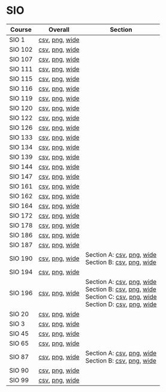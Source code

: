 # SIO

| Course | Overall | Section |
| ------ | ------- | ------- |
| SIO 1 | [csv](https://github.com/UCSD-Historical-Enrollment-Data/2023Winter/blob/main/overall/SIO%201.csv), [png](https://raw.githubusercontent.com/UCSD-Historical-Enrollment-Data/2023Winter/main/plot_overall/SIO%201.png), [wide](https://raw.githubusercontent.com/UCSD-Historical-Enrollment-Data/2023Winter/main/plot_overall_wide/SIO%201.png) |  |
| SIO 102 | [csv](https://github.com/UCSD-Historical-Enrollment-Data/2023Winter/blob/main/overall/SIO%20102.csv), [png](https://raw.githubusercontent.com/UCSD-Historical-Enrollment-Data/2023Winter/main/plot_overall/SIO%20102.png), [wide](https://raw.githubusercontent.com/UCSD-Historical-Enrollment-Data/2023Winter/main/plot_overall_wide/SIO%20102.png) |  |
| SIO 107 | [csv](https://github.com/UCSD-Historical-Enrollment-Data/2023Winter/blob/main/overall/SIO%20107.csv), [png](https://raw.githubusercontent.com/UCSD-Historical-Enrollment-Data/2023Winter/main/plot_overall/SIO%20107.png), [wide](https://raw.githubusercontent.com/UCSD-Historical-Enrollment-Data/2023Winter/main/plot_overall_wide/SIO%20107.png) |  |
| SIO 111 | [csv](https://github.com/UCSD-Historical-Enrollment-Data/2023Winter/blob/main/overall/SIO%20111.csv), [png](https://raw.githubusercontent.com/UCSD-Historical-Enrollment-Data/2023Winter/main/plot_overall/SIO%20111.png), [wide](https://raw.githubusercontent.com/UCSD-Historical-Enrollment-Data/2023Winter/main/plot_overall_wide/SIO%20111.png) |  |
| SIO 115 | [csv](https://github.com/UCSD-Historical-Enrollment-Data/2023Winter/blob/main/overall/SIO%20115.csv), [png](https://raw.githubusercontent.com/UCSD-Historical-Enrollment-Data/2023Winter/main/plot_overall/SIO%20115.png), [wide](https://raw.githubusercontent.com/UCSD-Historical-Enrollment-Data/2023Winter/main/plot_overall_wide/SIO%20115.png) |  |
| SIO 116 | [csv](https://github.com/UCSD-Historical-Enrollment-Data/2023Winter/blob/main/overall/SIO%20116.csv), [png](https://raw.githubusercontent.com/UCSD-Historical-Enrollment-Data/2023Winter/main/plot_overall/SIO%20116.png), [wide](https://raw.githubusercontent.com/UCSD-Historical-Enrollment-Data/2023Winter/main/plot_overall_wide/SIO%20116.png) |  |
| SIO 119 | [csv](https://github.com/UCSD-Historical-Enrollment-Data/2023Winter/blob/main/overall/SIO%20119.csv), [png](https://raw.githubusercontent.com/UCSD-Historical-Enrollment-Data/2023Winter/main/plot_overall/SIO%20119.png), [wide](https://raw.githubusercontent.com/UCSD-Historical-Enrollment-Data/2023Winter/main/plot_overall_wide/SIO%20119.png) |  |
| SIO 120 | [csv](https://github.com/UCSD-Historical-Enrollment-Data/2023Winter/blob/main/overall/SIO%20120.csv), [png](https://raw.githubusercontent.com/UCSD-Historical-Enrollment-Data/2023Winter/main/plot_overall/SIO%20120.png), [wide](https://raw.githubusercontent.com/UCSD-Historical-Enrollment-Data/2023Winter/main/plot_overall_wide/SIO%20120.png) |  |
| SIO 122 | [csv](https://github.com/UCSD-Historical-Enrollment-Data/2023Winter/blob/main/overall/SIO%20122.csv), [png](https://raw.githubusercontent.com/UCSD-Historical-Enrollment-Data/2023Winter/main/plot_overall/SIO%20122.png), [wide](https://raw.githubusercontent.com/UCSD-Historical-Enrollment-Data/2023Winter/main/plot_overall_wide/SIO%20122.png) |  |
| SIO 126 | [csv](https://github.com/UCSD-Historical-Enrollment-Data/2023Winter/blob/main/overall/SIO%20126.csv), [png](https://raw.githubusercontent.com/UCSD-Historical-Enrollment-Data/2023Winter/main/plot_overall/SIO%20126.png), [wide](https://raw.githubusercontent.com/UCSD-Historical-Enrollment-Data/2023Winter/main/plot_overall_wide/SIO%20126.png) |  |
| SIO 133 | [csv](https://github.com/UCSD-Historical-Enrollment-Data/2023Winter/blob/main/overall/SIO%20133.csv), [png](https://raw.githubusercontent.com/UCSD-Historical-Enrollment-Data/2023Winter/main/plot_overall/SIO%20133.png), [wide](https://raw.githubusercontent.com/UCSD-Historical-Enrollment-Data/2023Winter/main/plot_overall_wide/SIO%20133.png) |  |
| SIO 134 | [csv](https://github.com/UCSD-Historical-Enrollment-Data/2023Winter/blob/main/overall/SIO%20134.csv), [png](https://raw.githubusercontent.com/UCSD-Historical-Enrollment-Data/2023Winter/main/plot_overall/SIO%20134.png), [wide](https://raw.githubusercontent.com/UCSD-Historical-Enrollment-Data/2023Winter/main/plot_overall_wide/SIO%20134.png) |  |
| SIO 139 | [csv](https://github.com/UCSD-Historical-Enrollment-Data/2023Winter/blob/main/overall/SIO%20139.csv), [png](https://raw.githubusercontent.com/UCSD-Historical-Enrollment-Data/2023Winter/main/plot_overall/SIO%20139.png), [wide](https://raw.githubusercontent.com/UCSD-Historical-Enrollment-Data/2023Winter/main/plot_overall_wide/SIO%20139.png) |  |
| SIO 144 | [csv](https://github.com/UCSD-Historical-Enrollment-Data/2023Winter/blob/main/overall/SIO%20144.csv), [png](https://raw.githubusercontent.com/UCSD-Historical-Enrollment-Data/2023Winter/main/plot_overall/SIO%20144.png), [wide](https://raw.githubusercontent.com/UCSD-Historical-Enrollment-Data/2023Winter/main/plot_overall_wide/SIO%20144.png) |  |
| SIO 147 | [csv](https://github.com/UCSD-Historical-Enrollment-Data/2023Winter/blob/main/overall/SIO%20147.csv), [png](https://raw.githubusercontent.com/UCSD-Historical-Enrollment-Data/2023Winter/main/plot_overall/SIO%20147.png), [wide](https://raw.githubusercontent.com/UCSD-Historical-Enrollment-Data/2023Winter/main/plot_overall_wide/SIO%20147.png) |  |
| SIO 161 | [csv](https://github.com/UCSD-Historical-Enrollment-Data/2023Winter/blob/main/overall/SIO%20161.csv), [png](https://raw.githubusercontent.com/UCSD-Historical-Enrollment-Data/2023Winter/main/plot_overall/SIO%20161.png), [wide](https://raw.githubusercontent.com/UCSD-Historical-Enrollment-Data/2023Winter/main/plot_overall_wide/SIO%20161.png) |  |
| SIO 162 | [csv](https://github.com/UCSD-Historical-Enrollment-Data/2023Winter/blob/main/overall/SIO%20162.csv), [png](https://raw.githubusercontent.com/UCSD-Historical-Enrollment-Data/2023Winter/main/plot_overall/SIO%20162.png), [wide](https://raw.githubusercontent.com/UCSD-Historical-Enrollment-Data/2023Winter/main/plot_overall_wide/SIO%20162.png) |  |
| SIO 164 | [csv](https://github.com/UCSD-Historical-Enrollment-Data/2023Winter/blob/main/overall/SIO%20164.csv), [png](https://raw.githubusercontent.com/UCSD-Historical-Enrollment-Data/2023Winter/main/plot_overall/SIO%20164.png), [wide](https://raw.githubusercontent.com/UCSD-Historical-Enrollment-Data/2023Winter/main/plot_overall_wide/SIO%20164.png) |  |
| SIO 172 | [csv](https://github.com/UCSD-Historical-Enrollment-Data/2023Winter/blob/main/overall/SIO%20172.csv), [png](https://raw.githubusercontent.com/UCSD-Historical-Enrollment-Data/2023Winter/main/plot_overall/SIO%20172.png), [wide](https://raw.githubusercontent.com/UCSD-Historical-Enrollment-Data/2023Winter/main/plot_overall_wide/SIO%20172.png) |  |
| SIO 178 | [csv](https://github.com/UCSD-Historical-Enrollment-Data/2023Winter/blob/main/overall/SIO%20178.csv), [png](https://raw.githubusercontent.com/UCSD-Historical-Enrollment-Data/2023Winter/main/plot_overall/SIO%20178.png), [wide](https://raw.githubusercontent.com/UCSD-Historical-Enrollment-Data/2023Winter/main/plot_overall_wide/SIO%20178.png) |  |
| SIO 186 | [csv](https://github.com/UCSD-Historical-Enrollment-Data/2023Winter/blob/main/overall/SIO%20186.csv), [png](https://raw.githubusercontent.com/UCSD-Historical-Enrollment-Data/2023Winter/main/plot_overall/SIO%20186.png), [wide](https://raw.githubusercontent.com/UCSD-Historical-Enrollment-Data/2023Winter/main/plot_overall_wide/SIO%20186.png) |  |
| SIO 187 | [csv](https://github.com/UCSD-Historical-Enrollment-Data/2023Winter/blob/main/overall/SIO%20187.csv), [png](https://raw.githubusercontent.com/UCSD-Historical-Enrollment-Data/2023Winter/main/plot_overall/SIO%20187.png), [wide](https://raw.githubusercontent.com/UCSD-Historical-Enrollment-Data/2023Winter/main/plot_overall_wide/SIO%20187.png) |  |
| SIO 190 | [csv](https://github.com/UCSD-Historical-Enrollment-Data/2023Winter/blob/main/overall/SIO%20190.csv), [png](https://raw.githubusercontent.com/UCSD-Historical-Enrollment-Data/2023Winter/main/plot_overall/SIO%20190.png), [wide](https://raw.githubusercontent.com/UCSD-Historical-Enrollment-Data/2023Winter/main/plot_overall_wide/SIO%20190.png) | Section A: [csv](https://github.com/UCSD-Historical-Enrollment-Data/2023Winter/blob/main/section/SIO%20190_A.csv), [png](https://raw.githubusercontent.com/UCSD-Historical-Enrollment-Data/2023Winter/main/plot_section/SIO%20190_A.png), [wide](https://raw.githubusercontent.com/UCSD-Historical-Enrollment-Data/2023Winter/main/plot_section_wide/SIO%20190_A.png)<br>Section B: [csv](https://github.com/UCSD-Historical-Enrollment-Data/2023Winter/blob/main/section/SIO%20190_B.csv), [png](https://raw.githubusercontent.com/UCSD-Historical-Enrollment-Data/2023Winter/main/plot_section/SIO%20190_B.png), [wide](https://raw.githubusercontent.com/UCSD-Historical-Enrollment-Data/2023Winter/main/plot_section_wide/SIO%20190_B.png) |
| SIO 194 | [csv](https://github.com/UCSD-Historical-Enrollment-Data/2023Winter/blob/main/overall/SIO%20194.csv), [png](https://raw.githubusercontent.com/UCSD-Historical-Enrollment-Data/2023Winter/main/plot_overall/SIO%20194.png), [wide](https://raw.githubusercontent.com/UCSD-Historical-Enrollment-Data/2023Winter/main/plot_overall_wide/SIO%20194.png) |  |
| SIO 196 | [csv](https://github.com/UCSD-Historical-Enrollment-Data/2023Winter/blob/main/overall/SIO%20196.csv), [png](https://raw.githubusercontent.com/UCSD-Historical-Enrollment-Data/2023Winter/main/plot_overall/SIO%20196.png), [wide](https://raw.githubusercontent.com/UCSD-Historical-Enrollment-Data/2023Winter/main/plot_overall_wide/SIO%20196.png) | Section A: [csv](https://github.com/UCSD-Historical-Enrollment-Data/2023Winter/blob/main/section/SIO%20196_A.csv), [png](https://raw.githubusercontent.com/UCSD-Historical-Enrollment-Data/2023Winter/main/plot_section/SIO%20196_A.png), [wide](https://raw.githubusercontent.com/UCSD-Historical-Enrollment-Data/2023Winter/main/plot_section_wide/SIO%20196_A.png)<br>Section B: [csv](https://github.com/UCSD-Historical-Enrollment-Data/2023Winter/blob/main/section/SIO%20196_B.csv), [png](https://raw.githubusercontent.com/UCSD-Historical-Enrollment-Data/2023Winter/main/plot_section/SIO%20196_B.png), [wide](https://raw.githubusercontent.com/UCSD-Historical-Enrollment-Data/2023Winter/main/plot_section_wide/SIO%20196_B.png)<br>Section C: [csv](https://github.com/UCSD-Historical-Enrollment-Data/2023Winter/blob/main/section/SIO%20196_C.csv), [png](https://raw.githubusercontent.com/UCSD-Historical-Enrollment-Data/2023Winter/main/plot_section/SIO%20196_C.png), [wide](https://raw.githubusercontent.com/UCSD-Historical-Enrollment-Data/2023Winter/main/plot_section_wide/SIO%20196_C.png)<br>Section D: [csv](https://github.com/UCSD-Historical-Enrollment-Data/2023Winter/blob/main/section/SIO%20196_D.csv), [png](https://raw.githubusercontent.com/UCSD-Historical-Enrollment-Data/2023Winter/main/plot_section/SIO%20196_D.png), [wide](https://raw.githubusercontent.com/UCSD-Historical-Enrollment-Data/2023Winter/main/plot_section_wide/SIO%20196_D.png) |
| SIO 20 | [csv](https://github.com/UCSD-Historical-Enrollment-Data/2023Winter/blob/main/overall/SIO%2020.csv), [png](https://raw.githubusercontent.com/UCSD-Historical-Enrollment-Data/2023Winter/main/plot_overall/SIO%2020.png), [wide](https://raw.githubusercontent.com/UCSD-Historical-Enrollment-Data/2023Winter/main/plot_overall_wide/SIO%2020.png) |  |
| SIO 3 | [csv](https://github.com/UCSD-Historical-Enrollment-Data/2023Winter/blob/main/overall/SIO%203.csv), [png](https://raw.githubusercontent.com/UCSD-Historical-Enrollment-Data/2023Winter/main/plot_overall/SIO%203.png), [wide](https://raw.githubusercontent.com/UCSD-Historical-Enrollment-Data/2023Winter/main/plot_overall_wide/SIO%203.png) |  |
| SIO 45 | [csv](https://github.com/UCSD-Historical-Enrollment-Data/2023Winter/blob/main/overall/SIO%2045.csv), [png](https://raw.githubusercontent.com/UCSD-Historical-Enrollment-Data/2023Winter/main/plot_overall/SIO%2045.png), [wide](https://raw.githubusercontent.com/UCSD-Historical-Enrollment-Data/2023Winter/main/plot_overall_wide/SIO%2045.png) |  |
| SIO 65 | [csv](https://github.com/UCSD-Historical-Enrollment-Data/2023Winter/blob/main/overall/SIO%2065.csv), [png](https://raw.githubusercontent.com/UCSD-Historical-Enrollment-Data/2023Winter/main/plot_overall/SIO%2065.png), [wide](https://raw.githubusercontent.com/UCSD-Historical-Enrollment-Data/2023Winter/main/plot_overall_wide/SIO%2065.png) |  |
| SIO 87 | [csv](https://github.com/UCSD-Historical-Enrollment-Data/2023Winter/blob/main/overall/SIO%2087.csv), [png](https://raw.githubusercontent.com/UCSD-Historical-Enrollment-Data/2023Winter/main/plot_overall/SIO%2087.png), [wide](https://raw.githubusercontent.com/UCSD-Historical-Enrollment-Data/2023Winter/main/plot_overall_wide/SIO%2087.png) | Section A: [csv](https://github.com/UCSD-Historical-Enrollment-Data/2023Winter/blob/main/section/SIO%2087_A.csv), [png](https://raw.githubusercontent.com/UCSD-Historical-Enrollment-Data/2023Winter/main/plot_section/SIO%2087_A.png), [wide](https://raw.githubusercontent.com/UCSD-Historical-Enrollment-Data/2023Winter/main/plot_section_wide/SIO%2087_A.png)<br>Section B: [csv](https://github.com/UCSD-Historical-Enrollment-Data/2023Winter/blob/main/section/SIO%2087_B.csv), [png](https://raw.githubusercontent.com/UCSD-Historical-Enrollment-Data/2023Winter/main/plot_section/SIO%2087_B.png), [wide](https://raw.githubusercontent.com/UCSD-Historical-Enrollment-Data/2023Winter/main/plot_section_wide/SIO%2087_B.png) |
| SIO 90 | [csv](https://github.com/UCSD-Historical-Enrollment-Data/2023Winter/blob/main/overall/SIO%2090.csv), [png](https://raw.githubusercontent.com/UCSD-Historical-Enrollment-Data/2023Winter/main/plot_overall/SIO%2090.png), [wide](https://raw.githubusercontent.com/UCSD-Historical-Enrollment-Data/2023Winter/main/plot_overall_wide/SIO%2090.png) |  |
| SIO 99 | [csv](https://github.com/UCSD-Historical-Enrollment-Data/2023Winter/blob/main/overall/SIO%2099.csv), [png](https://raw.githubusercontent.com/UCSD-Historical-Enrollment-Data/2023Winter/main/plot_overall/SIO%2099.png), [wide](https://raw.githubusercontent.com/UCSD-Historical-Enrollment-Data/2023Winter/main/plot_overall_wide/SIO%2099.png) |  |
